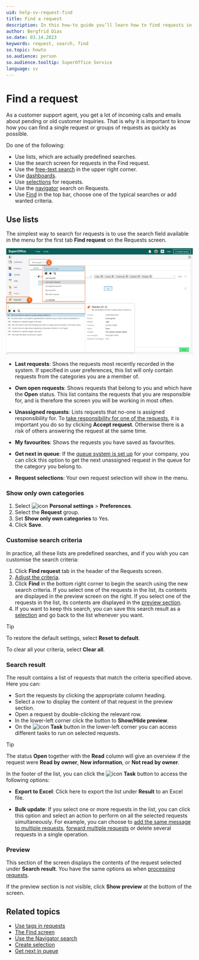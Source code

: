 ```yaml
---
uid: help-sv-request-find
title: Find a request
description: In this how-to guide you’ll learn how to find requests in SuperOffice
author: Bergfrid Dias
so.date: 03.14.2023
keywords: request, search, find
so.topic: howto
so.audience: person
so.audience.tooltip: SuperOffice Service
language: sv
---
```


# Find a request

As a customer support agent, you get a lot of incoming calls and emails about pending or old customer inquiries. That is why it is important to know how you can find a single request or groups of requests as quickly as possible.

Do one of the following:

* Use lists, which are actually predefined searches.
* Use the search screen for requests in the Find request.
* Use the [free-text search][3] in the upper right corner.
* Use [dashboards][9].
* Use [selections][10] for requests.
* Use the [navigator][12] search on Requests.
* Use [Find][11] in the top bar, choose one of the typical searches or add wanted criteria.

## <a id="list" />Use lists

The simplest way to search for requests is to use the search field available in the menu for the first tab **Find request** on the Requests screen.

![Search for requests -screenshot][img3]

* **Last requests**: Shows the requests most recently recorded in the system. If specified in user preferences, this list will only contain requests from the categories you are a member of.

* **Own open requests**: Shows requests that belong to you and which have the **Open** status. This list contains the requests that you are responsible for, and is therefore the screen you will be working in most often.

* **Unassigned requests**: Lists requests that no-one is assigned responsibility for. To [take responsibility for one of the requests][6], it is important you do so by clicking **Accept request**. Otherwise there is a risk of others answering the request at the same time.

* **My favourites**: Shows the requests you have saved as favourites.

* **Get next in queue**: If the [queue system is set up][5] for your company, you can click this option to get the next unassigned request in the queue for the category you belong to.

* **Request selections**: Your own request selection will show in the menu.

### Show only own categories

1. Select ![icon][img2] **Personal settings** > **Preferences**.
1. Select the **Request** group.
1. Set **Show only own categories** to Yes.
1. Click **Save**.

### Customise search criteria

In practice, all these lists are predefined searches, and if you wish you can customise the search criteria:

1. Click **Find request** tab in the header of the Requests screen.
1. [Adjust the criteria][4].
1. Click **Find** in the bottom right corner to begin the search using the new search criteria. If you select one of the requests in the list, its contents are displayed in the preview screen on the right. If you select one of the requests in the list, its contents are displayed in the [preview section](#preview).
1. If you want to keep this search, you can save this search result as a [selection][13] and go back to the list whenever you want.

> [!TIP]
> To restore the default settings, select **Reset to default**.
>
> To clear all your criteria, select **Clear all**.

### <a id="result" />Search result

The result contains a list of requests that match the criteria specified above. Here you can:

* Sort the requests by clicking the appropriate column heading.
* Select a row to display the content of that request in the preview section.
* Open a request by double-clicking the relevant row.
* In the lower-left corner click the button to **Show/Hide preview**.
* On the ![icon][img1] **Task** button in the lower-left corner you can access different tasks to run on selected requests.

> [!TIP]
> The status **Open** together with the **Read** column will give an overview if the request were **Read by owner**, **New information**, or **Not read by owner**.

In the footer of the list, you can click the ![icon][img1] **Task** button to access the following options:

* **Export to Excel**: Click here to export the list under **Result** to an Excel file.

* **Bulk update**: If you select one or more requests in the list, you can click this option and select an action to perform on all the selected requests simultaneously. For example, you can choose to [add the same message to multiple requests][8], [forward multiple requests][7] or delete several requests in a single operation.

### Preview

This section of the screen displays the contents of the request selected under **Search result**. You have the same options as when [processing requests][6].

If the preview section is not visible, click **Show preview** at the bottom of the screen.

## Related topics

* [Use tags in requests][1]
* [The Find screen][11]
* [Use the Navigator search][12]
* [Create selection][13]
* [Get next in queue][5]

<!-- Referenced links -->
[1]: tags.md
[3]: ../../search-options/learn/freetext-search.md
[4]: ../../search-options/learn/search-criteria.md
[5]: next-in-queue.md
[6]: howto/accept.md
[7]: howto/forward.md
[8]: howto/reply.md
[9]: ../../dashboard/learn/index.md
[10]: ../../search-options/selection/learn/index.md
[11]: ../../search-options/learn/find-screen.md
[12]: ../../learn/getting-started/main-screen/navigator.md#navigator
[13]: ../../search-options/selection/learn/create/tutorial.yml

<!-- Referenced images -->
[img1]: ../../../media/icons/btn-menu.png
[img2]: ../../../media/icons/personal-settings-small.png
[img3]: media/find-requests.png


